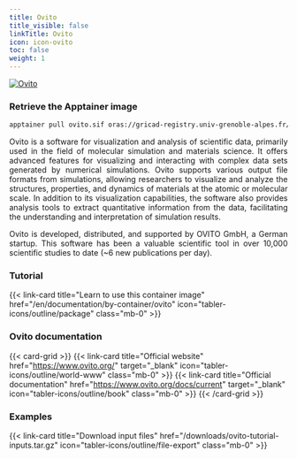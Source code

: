 ```yaml
---
title: Ovito
title_visible: false
linkTitle: Ovito
icon: icon-ovito
toc: false
weight: 1
---
```


<a href="https://www.ovito.org/" target="_blank" class="codes-pages-top-logo">
    <img alt="Ovito" class="logo-ovito"/>
</a>

### Retrieve the Apptainer image

```bash
apptainer pull ovito.sif oras://gricad-registry.univ-grenoble-alpes.fr/diamond/apptainer/apptainer-singularity-projects/ovito.sif:latest
```

<div align="justify">

Ovito is a software for visualization and analysis of scientific data, primarily used in the field of molecular simulation and materials science. It offers advanced features for visualizing and interacting with complex data sets generated by numerical simulations. Ovito supports various output file formats from simulations, allowing researchers to visualize and analyze the structures, properties, and dynamics of materials at the atomic or molecular scale. In addition to its visualization capabilities, the software also provides analysis tools to extract quantitative information from the data, facilitating the understanding and interpretation of simulation results.

Ovito is developed, distributed, and supported by OVITO GmbH, a German startup. This software has been a valuable scientific tool in over 10,000 scientific studies to date (~6 new publications per day).

</div>

<h3 class="mb-1">Tutorial</h3>

{{< link-card title="Learn to use this container image" href="/en/documentation/by-container/ovito" icon="tabler-icons/outline/package" class="mb-0" >}}

<h3 class="mb-1 mt-3">Ovito documentation</h3>

{{< card-grid >}}
{{< link-card title="Official website" href="https://www.ovito.org/" target="_blank" icon="tabler-icons/outline/world-www" class="mb-0" >}}
{{< link-card title="Official documentation" href="https://www.ovito.org/docs/current" target="_blank" icon="tabler-icons/outline/book" class="mb-0" >}}
{{< /card-grid >}}

<h3 class="mb-1 mt-3">Examples</h3>

{{< link-card title="Download input files" href="/downloads/ovito-tutorial-inputs.tar.gz" icon="tabler-icons/outline/file-export" class="mb-0" >}}

